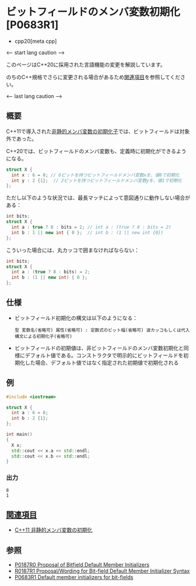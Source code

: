# ビットフィールドのメンバ変数初期化 [P0683R1]
* cpp20[meta cpp]

<-- start lang caution -->

このページはC++20に採用された言語機能の変更を解説しています。

のちのC++規格でさらに変更される場合があるため[関連項目](#relative_page)を参照してください。

<-- last lang caution -->

## 概要
C++11で導入された[非静的メンバ変数の初期化子](/lang/cpp11/non_static_data_member_initializers.md)では、ビットフィールドは対象外であった。

C++20では、ビットフィールドのメンバ変数も、定義時に初期化ができるようになる。

```cpp
struct X {
  int x : 6 = 8; // 6ビットを持つビットフィールドメンバ変数xを、値8で初期化
  int y : 2 {1};  // 2ビットを持つビットフィールドメンバ変数yを、値1で初期化
};
```

ただし以下のような状況では、最長マッチによって意図通りに動作しない場合がある：

```cpp
int bits;
struct X {
  int a : true ? 8 : bits = 2; // int a : (true ? 8 : bits = 2)
  int b : 1 || new int { 0 };  // int b : (1 || new int {0})
};
```

こういった場合には、丸カッコで囲まなければならない：

```cpp
int bits;
struct X {
  int a : (true ? 8 : bits) = 2;
  int b : (1 || new int) { 0 };
};
```


## 仕様
- ビットフィールド初期化の構文は以下のようになる：

    ```
    型 変数名(省略可) 属性(省略可) : 定数式のビット幅(省略可) 波カッコもしくは代入構文による初期化子(省略可)
    ```

- ビットフィールドの初期値は、非ビットフィールドのメンバ変数初期化と同様にデフォルト値である。コンストラクタで明示的にビットフィールドを初期化した場合、デフォルト値ではなく指定された初期値で初期化される


## 例
```cpp example
#include <iostream>

struct X {
  int a : 6 = 8;
  int b : 2 {1};
};

int main()
{
  X x;
  std::cout << x.a << std::endl;
  std::cout << x.b << std::endl;
}
```

### 出力
```
8
1
```


## <a id="relative-page" href="#relative-page">関連項目</a>
- [C++11 非静的メンバ変数の初期化](/lang/cpp11/non_static_data_member_initializers.md)


## 参照
- [P0187R0 Proposal of Bitfield Default Member Initializers](http://www.open-std.org/jtc1/sc22/wg21/docs/papers/2016/p0187r0.pdf)
- [R0187R1 Proposal/Wording for Bit-field Default Member Initializer Syntax](http://www.open-std.org/jtc1/sc22/wg21/docs/papers/2016/p0187r1.pdf)
- [P0683R1 Default member initializers for bit-fields](http://www.open-std.org/jtc1/sc22/wg21/docs/papers/2017/p0683r1.html)
